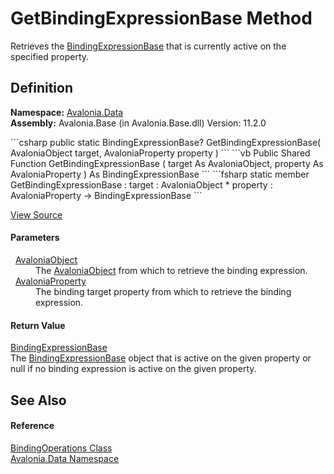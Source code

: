 # GetBindingExpressionBase Method


Retrieves the <a href="T_Avalonia_Data_BindingExpressionBase">BindingExpressionBase</a> that is currently active on the specified property.



## Definition
**Namespace:** <a href="N_Avalonia_Data">Avalonia.Data</a>  
**Assembly:** Avalonia.Base (in Avalonia.Base.dll) Version: 11.2.0

<Tabs groupId="api-code-preview">
<TabItem value="csharp" label="C#">
```csharp
public static BindingExpressionBase? GetBindingExpressionBase(
	AvaloniaObject target,
	AvaloniaProperty property
)
```
</TabItem>
<TabItem value="vb" label="VB">
```vb
Public Shared Function GetBindingExpressionBase ( 
	target As AvaloniaObject,
	property As AvaloniaProperty
) As BindingExpressionBase
```
</TabItem>
<TabItem value="fsharp" label="F#">
```fsharp
static member GetBindingExpressionBase : 
        target : AvaloniaObject * 
        property : AvaloniaProperty -> BindingExpressionBase 
```
</TabItem>
</Tabs>



<a href="https://github.com/AvaloniaUI/Avalonia/tree/master/src/Avalonia.Base/Data/BindingOperations.cs#L120" title="View the source code">View Source</a>



#### Parameters
<dl><dt>  <a href="T_Avalonia_AvaloniaObject">AvaloniaObject</a></dt><dd>The <a href="T_Avalonia_AvaloniaObject">AvaloniaObject</a> from which to retrieve the binding expression.</dd><dt>  <a href="T_Avalonia_AvaloniaProperty">AvaloniaProperty</a></dt><dd>The binding target property from which to retrieve the binding expression.</dd></dl>

#### Return Value
<a href="T_Avalonia_Data_BindingExpressionBase">BindingExpressionBase</a>  
The <a href="T_Avalonia_Data_BindingExpressionBase">BindingExpressionBase</a> object that is active on the given property or null if no binding expression is active on the given property.

## See Also


#### Reference
<a href="T_Avalonia_Data_BindingOperations">BindingOperations Class</a>  
<a href="N_Avalonia_Data">Avalonia.Data Namespace</a>  

